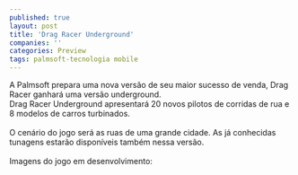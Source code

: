 ```yaml
---
published: true
layout: post
title: 'Drag Racer Underground'
companies: ''
categories: Preview
tags: palmsoft-tecnologia mobile
---
```

A Palmsoft prepara uma nova versão de seu maior sucesso de venda, Drag Racer ganhará uma versão underground.<br />Drag Racer Underground apresentará 20 novos pilotos de corridas de rua e 8 modelos de carros turbinados.<br /><br />O cenário do jogo será as ruas de uma grande cidade. As já conhecidas tunagens estarão disponíveis também nessa versão.<br /><br />Imagens do jogo em desenvolvimento:<br />
